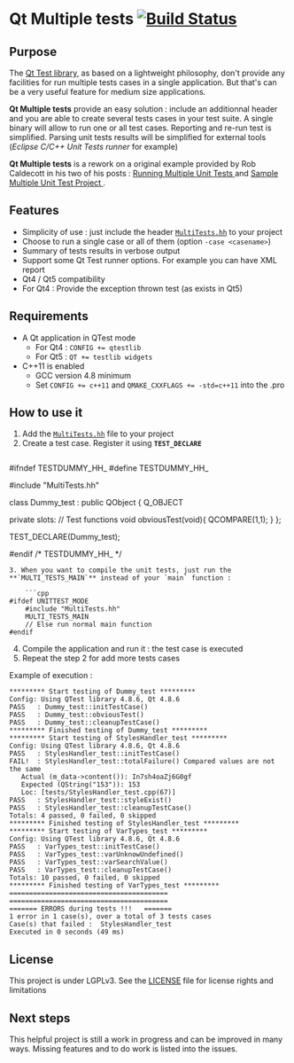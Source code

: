 # Qt Multiple tests [![Build Status](https://travis-ci.org/e-j/qt-multiple-tests.svg?branch=master)](https://travis-ci.org/e-j/qt-multiple-tests)

## Purpose

The [Qt Test library](http://doc.qt.io/qt-5/qtest-overview.html), as based on a lightweight philosophy, don't provide any facilities for run multiple tests cases in a single application. But that's can be a very useful feature for medium size applications.

**Qt Multiple tests** provide an easy solution : include an additionnal header and you are able to create several tests cases in your test suite. A single binary will allow to run one or all test cases. Reporting and re-run test is simplified. Parsing unit tests results will be simplified for external tools (*Eclipse C/C++ Unit Tests runner* for example)

**Qt Multiple tests** is a rework on a original example provided by Rob Caldecott in his two of his posts : [Running Multiple Unit Tests ](http://qtcreator.blogspot.fr/2009/10/running-multiple-unit-tests.html) and [Sample Multiple Unit Test Project ](http://qtcreator.blogspot.fr/2010/04/sample-multiple-unit-test-project.html).

## Features

* Simplicity of use : just include the header [`MultiTests.hh`](MultiTests.hh) to your project
* Choose to run a single case or all of them (option `-case <casename>`)
* Summary of tests results in verbose output
* Support some Qt Test runner options. For example you can have XML report
* Qt4 / Qt5 compatibility
* For Qt4 : Provide the exception thrown test (as exists in Qt5)

## Requirements
* A Qt application in QTest mode
    - For Qt4 : `CONFIG += qtestlib`
    - For Qt5 : `QT += testlib widgets`
* C++11 is enabled
    - GCC version 4.8 minimum
    - Set `CONFIG += c++11` and `QMAKE_CXXFLAGS += -std=c++11` into the .pro


## How to use it

1. Add the [`MultiTests.hh`](MultiTests.hh) file to your project
2. Create a test case. Register it using **`TEST_DECLARE`**
    ```cpp
#ifndef TESTDUMMY_HH_
#define TESTDUMMY_HH_

#include "MultiTests.hh"

class Dummy_test : public QObject
{
    Q_OBJECT

private slots:
    // Test functions
    void obviousTest(void){
       QCOMPARE(1,1);
    }
};

TEST_DECLARE(Dummy_test);

#endif /* TESTDUMMY_HH_ */
```
3. When you want to compile the unit tests, just run the **`MULTI_TESTS_MAIN`** instead of your `main` function :

    ```cpp
#ifdef UNITTEST_MODE
    #include "MultiTests.hh"
    MULTI_TESTS_MAIN
    // Else run normal main function
#endif
```
4. Compile the application and run it : the test case is executed
5. Repeat the step 2 for add more tests cases



Example of execution :
```
********* Start testing of Dummy_test *********
Config: Using QTest library 4.8.6, Qt 4.8.6
PASS   : Dummy_test::initTestCase()
PASS   : Dummy_test::obviousTest()
PASS   : Dummy_test::cleanupTestCase()
********* Finished testing of Dummy_test *********
********* Start testing of StylesHandler_test *********
Config: Using QTest library 4.8.6, Qt 4.8.6
PASS   : StylesHandler_test::initTestCase()
FAIL!  : StylesHandler_test::totalFailure() Compared values are not the same
   Actual (m_data->content()): In7sh4oaZj6G0gf
   Expected (QString("153")): 153
   Loc: [tests/StylesHandler_test.cpp(67)]
PASS   : StylesHandler_test::styleExist()
PASS   : StylesHandler_test::cleanupTestCase()
Totals: 4 passed, 0 failed, 0 skipped
********* Finished testing of StylesHandler_test *********
********* Start testing of VarTypes_test *********
Config: Using QTest library 4.8.6, Qt 4.8.6
PASS   : VarTypes_test::initTestCase()
PASS   : VarTypes_test::varUnknowUndefined()
PASS   : VarTypes_test::varSearchValue()
PASS   : VarTypes_test::cleanupTestCase()
Totals: 10 passed, 0 failed, 0 skipped
********* Finished testing of VarTypes_test *********
========================================
========================================
======= ERRORS during tests !!!   =======
1 error in 1 case(s), over a total of 3 tests cases
Case(s) that failed :  StylesHandler_test
Executed in 0 seconds (49 ms)
```

## License

This project is under LGPLv3.
See the [LICENSE](LICENSE.md) file for license rights and limitations


## Next steps

This helpful project is still a work in progress and can be improved in many ways.
Missing features and to do work is listed into the issues.
